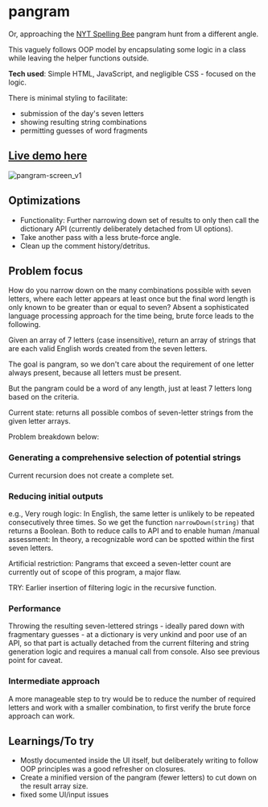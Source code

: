 # pangram
Or, approaching the [NYT Spelling Bee](https://www.nytimes.com/puzzles/spelling-bee) pangram hunt from a different angle. 

This vaguely follows OOP model by encapsulating some logic in a class while leaving the helper functions outside. 

**Tech used**: Simple HTML, JavaScript, and negligible CSS - focused on the logic.

There is minimal styling to facilitate:
- submission of the day's seven letters
- showing resulting string combinations
- permitting guesses of word fragments

## [Live demo here](https://h-yung.github.io/pangram/)
![pangram-screen_v1](https://user-images.githubusercontent.com/102257735/189031676-69d86153-d8bc-4fe6-be44-a14a88d71822.png)

## Optimizations
- Functionality: Further narrowing down set of results to only then call the dictionary API (currently deliberately detached from UI options).
- Take another pass with a less brute-force angle.
- Clean up the comment history/detritus.

## Problem focus
How do you narrow down on the many combinations possible with seven letters, where each letter appears at least once but the final word length is only known to be greater than or equal to seven?
Absent a sophisticated language processing approach for the time being, brute force leads to the following.

Given an array of 7 letters (case insensitive), return an array of strings that are each valid English words created from the seven letters.

The goal is pangram, so we don't care about the requirement of one letter always present, because all letters must be present. 

But the pangram could be a word of any length, just at least 7 letters long based on the criteria.

Current state: returns all possible combos of seven-letter strings from the given letter arrays.

Problem breakdown below:

### Generating a comprehensive selection of potential strings
Current recursion does not create a complete set.

### Reducing initial outputs
e.g., Very rough logic: In English, the same letter is unlikely to be repeated consecutively three times. So we get the function <code>narrowDown(string)</code> that returns a Boolean. Both to reduce calls to API and to enable human /manual assessment: In theory, a recognizable word can be spotted within the first seven letters. 

Artificial restriction: Pangrams that exceed a seven-letter count are currently out of scope of this program, a major flaw.

TRY: Earlier insertion of filtering logic in the recursive function.

### Performance
Throwing the resulting seven-lettered strings - ideally pared down with fragmentary guesses - at a dictionary is very unkind and poor use of an API, so that part is actually detached from the current filtering and string generation logic and requires a manual call from console. Also see previous point for caveat.
                  
### Intermediate approach
A more manageable step to try would be to reduce the number of required letters and work with a smaller combination, to first verify the brute force approach can work.


## Learnings/To try
- Mostly documented inside the UI itself, but deliberately writing to follow OOP principles was a good refresher on closures.
- Create a minified version of the pangram (fewer letters) to cut down on the result array size.
- fixed some UI/input issues